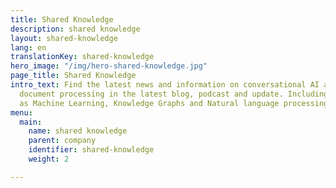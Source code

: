 ```yaml
---
title: Shared Knowledge
description: shared knowledge
layout: shared-knowledge
lang: en
translationKey: shared-knowledge
hero_image: "/img/hero-shared-knowledge.jpg"
page_title: Shared Knowledge
intro_text: Find the latest news and information on conversational AI and intelligent
  document processing in the latest blog, podcast and update. Including technology
  as Machine Learning, Knowledge Graphs and Natural language processing.
menu:
  main:
    name: shared knowledge
    parent: company
    identifier: shared-knowledge
    weight: 2

---
```


